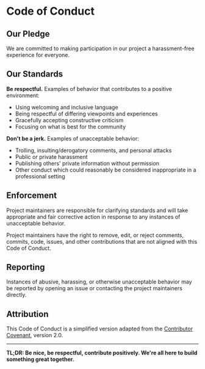 # Code of Conduct

## Our Pledge

We are committed to making participation in our project a harassment-free experience for everyone.

## Our Standards

**Be respectful.** Examples of behavior that contributes to a positive environment:
- Using welcoming and inclusive language
- Being respectful of differing viewpoints and experiences
- Gracefully accepting constructive criticism
- Focusing on what is best for the community

**Don't be a jerk.** Examples of unacceptable behavior:
- Trolling, insulting/derogatory comments, and personal attacks
- Public or private harassment
- Publishing others' private information without permission
- Other conduct which could reasonably be considered inappropriate in a professional setting

## Enforcement

Project maintainers are responsible for clarifying standards and will take appropriate and fair corrective action in response to any instances of unacceptable behavior.

Project maintainers have the right to remove, edit, or reject comments, commits, code, issues, and other contributions that are not aligned with this Code of Conduct.

## Reporting

Instances of abusive, harassing, or otherwise unacceptable behavior may be reported by opening an issue or contacting the project maintainers directly.

## Attribution

This Code of Conduct is a simplified version adapted from the [Contributor Covenant](https://www.contributor-covenant.org), version 2.0.

---

**TL;DR: Be nice, be respectful, contribute positively. We're all here to build something great together.**
